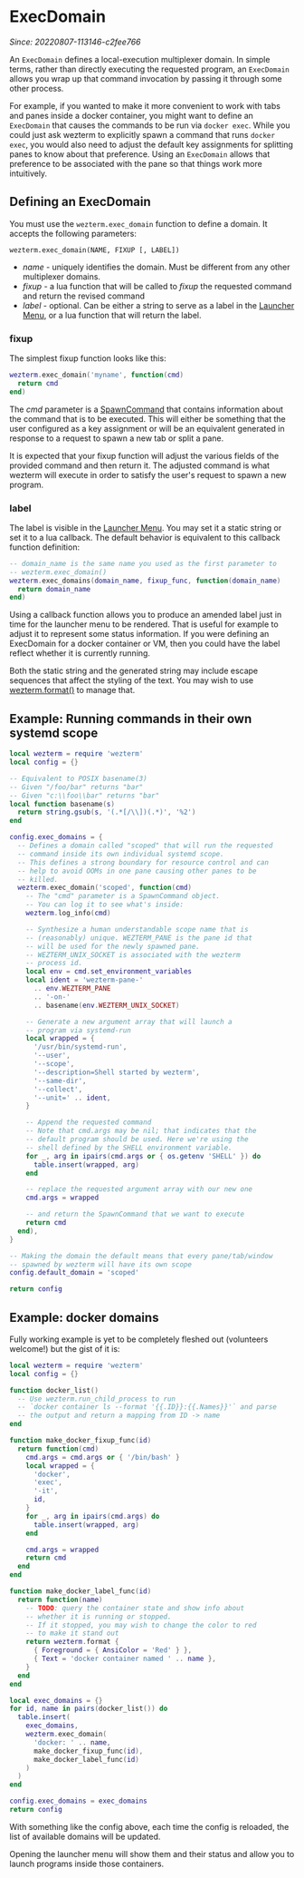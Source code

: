 # ExecDomain

*Since: 20220807-113146-c2fee766*

An `ExecDomain` defines a local-execution multiplexer domain. In simple terms,
rather than directly executing the requested program, an `ExecDomain` allows
you wrap up that command invocation by passing it through some other process.

For example, if you wanted to make it more convenient to work with tabs and
panes inside a docker container, you might want to define an `ExecDomain` that
causes the commands to be run via `docker exec`.  While you could just ask
wezterm to explicitly spawn a command that runs `docker exec`, you would also
need to adjust the default key assignments for splitting panes to know about
that preference.  Using an `ExecDomain` allows that preference to be associated
with the pane so that things work more intuitively.

## Defining an ExecDomain

You must use the `wezterm.exec_domain` function to define a domain. It accepts
the following parameters:

```
wezterm.exec_domain(NAME, FIXUP [, LABEL])
```

* *name* - uniquely identifies the domain. Must be different from any other multiplexer domains.
* *fixup* - a lua function that will be called to *fixup* the requested command and return the revised command
* *label* - optional. Can be either a string to serve as a label in the
  [Launcher Menu](../launch.md#the-launcher-menu), or a lua function that will
  return the label.

### fixup

The simplest fixup function looks like this:

```lua
wezterm.exec_domain('myname', function(cmd)
  return cmd
end)
```

The *cmd* parameter is a [SpawnCommand](SpawnCommand.md) that contains
information about the command that is to be executed. This will either be
something that the user configured as a key assignment or will be an equivalent
generated in response to a request to spawn a new tab or split a pane.

It is expected that your fixup function will adjust the various fields
of the provided command and then return it.  The adjusted command is
what wezterm will execute in order to satisfy the user's request to
spawn a new program.

### label

The label is visible in the [Launcher Menu](../launch.md#the-launcher-menu).
You may set it a static string or set it to a lua callback.  The default
behavior is equivalent to this callback function definition:

```lua
-- domain_name is the same name you used as the first parameter to
-- wezterm.exec_domain()
wezterm.exec_domains(domain_name, fixup_func, function(domain_name)
  return domain_name
end)
```

Using a callback function allows you to produce an amended label
just in time for the launcher menu to be rendered. That is useful
for example to adjust it to represent some status information.
If you were defining an ExecDomain for a docker container or
VM, then you could have the label reflect whether it is currently
running.

Both the static string and the generated string may include escape sequences
that affect the styling of the text. You may wish to use
[wezterm.format()](wezterm/format.md) to manage that.

## Example: Running commands in their own systemd scope

```lua
local wezterm = require 'wezterm'
local config = {}

-- Equivalent to POSIX basename(3)
-- Given "/foo/bar" returns "bar"
-- Given "c:\\foo\\bar" returns "bar"
local function basename(s)
  return string.gsub(s, '(.*[/\\])(.*)', '%2')
end

config.exec_domains = {
  -- Defines a domain called "scoped" that will run the requested
  -- command inside its own individual systemd scope.
  -- This defines a strong boundary for resource control and can
  -- help to avoid OOMs in one pane causing other panes to be
  -- killed.
  wezterm.exec_domain('scoped', function(cmd)
    -- The "cmd" parameter is a SpawnCommand object.
    -- You can log it to see what's inside:
    wezterm.log_info(cmd)

    -- Synthesize a human understandable scope name that is
    -- (reasonably) unique. WEZTERM_PANE is the pane id that
    -- will be used for the newly spawned pane.
    -- WEZTERM_UNIX_SOCKET is associated with the wezterm
    -- process id.
    local env = cmd.set_environment_variables
    local ident = 'wezterm-pane-'
      .. env.WEZTERM_PANE
      .. '-on-'
      .. basename(env.WEZTERM_UNIX_SOCKET)

    -- Generate a new argument array that will launch a
    -- program via systemd-run
    local wrapped = {
      '/usr/bin/systemd-run',
      '--user',
      '--scope',
      '--description=Shell started by wezterm',
      '--same-dir',
      '--collect',
      '--unit=' .. ident,
    }

    -- Append the requested command
    -- Note that cmd.args may be nil; that indicates that the
    -- default program should be used. Here we're using the
    -- shell defined by the SHELL environment variable.
    for _, arg in ipairs(cmd.args or { os.getenv 'SHELL' }) do
      table.insert(wrapped, arg)
    end

    -- replace the requested argument array with our new one
    cmd.args = wrapped

    -- and return the SpawnCommand that we want to execute
    return cmd
  end),
}

-- Making the domain the default means that every pane/tab/window
-- spawned by wezterm will have its own scope
config.default_domain = 'scoped'

return config
```

## Example: docker domains

Fully working example is yet to be completely fleshed out (volunteers welcome!) but the
gist of it is:

```lua
local wezterm = require 'wezterm'
local config = {}

function docker_list()
  -- Use wezterm.run_child_process to run
  -- `docker container ls --format '{{.ID}}:{{.Names}}'` and parse
  -- the output and return a mapping from ID -> name
end

function make_docker_fixup_func(id)
  return function(cmd)
    cmd.args = cmd.args or { '/bin/bash' }
    local wrapped = {
      'docker',
      'exec',
      '-it',
      id,
    }
    for _, arg in ipairs(cmd.args) do
      table.insert(wrapped, arg)
    end

    cmd.args = wrapped
    return cmd
  end
end

function make_docker_label_func(id)
  return function(name)
    -- TODO: query the container state and show info about
    -- whether it is running or stopped.
    -- If it stopped, you may wish to change the color to red
    -- to make it stand out
    return wezterm.format {
      { Foreground = { AnsiColor = 'Red' } },
      { Text = 'docker container named ' .. name },
    }
  end
end

local exec_domains = {}
for id, name in pairs(docker_list()) do
  table.insert(
    exec_domains,
    wezterm.exec_domain(
      'docker: ' .. name,
      make_docker_fixup_func(id),
      make_docker_label_func(id)
    )
  )
end

config.exec_domains = exec_domains
return config
```

With something like the config above, each time the config is reloaded, the
list of available domains will be updated.

Opening the launcher menu will show them and their status and allow you
to launch programs inside those containers.

